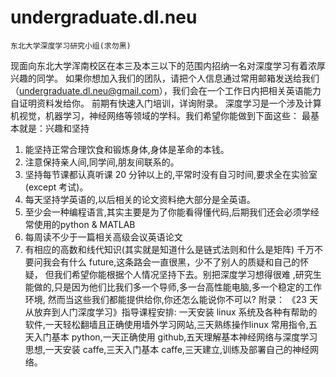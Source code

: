# undergraduate.dl.neu
	东北大学深度学习研究小组(求勿黑)
现面向东北大学浑南校区在本三及本三以下的范围内招纳一名对深度学习有着浓厚兴趣的同学。
如果你想加入我们的团队，请把个人信息通过常用邮箱发送给我们
（undergraduate.dl.neu@gmail.com），我们会在一个工作日内把相关英语能力自证明资料发给你。
前期有快速入门培训，详询附录。
深度学习是一个涉及计算机视觉，机器学习，神经网络等领域的学科。我们希望你能做到下面这些：
最基本就是：兴趣和坚持
1. 能坚持正常合理饮食和锻炼身体,身体是革命的本钱。
2. 注意保持亲人间,同学间,朋友间联系的。
3. 坚持每节课都认真听课 20 分钟以上的,平常时没有自习时间,要求全在实验室(except 考试)。
4. 每天坚持学英语的,以后相关的论文资料绝大部分是全英语。
5. 至少会一种编程语言,其实主要是为了你能看得懂代码,后期我们还会必须学经常使用的python & MATLAB
6. 每周读不少于一篇相关高级会议英语论文
7. 有相应的高数和线代知识(其实就是知道什么是链式法则和什么是矩阵)
千万不要问我会有什么 future,这条路会一直很黑，少不了别人的质疑和自己的怀疑，
但我们希望你能根据个人情况坚持下去。别把深度学习想得很难
,研究生能做的,只是因为他们比我们多一个导师,多一台高性能电脑,多一个稳定的工作环境,
然而当这些我们都能提供给你,你还怎么能说你不可以?
附录：
《23 天从放弃到人门深度学习》指导课程安排:
一天安装 linux 系统及各种有帮助的软件,一天轻松翻墙且正确使用墙外学习网站,三天熟练操作linux 常用指令,五天入门基本 python,一天正确使用 github,五天理解基本神经网络与深度学习思想,一天安装 caffe,三天入门基本 caffe,三天建立,训练及部署自己的神经网络。

